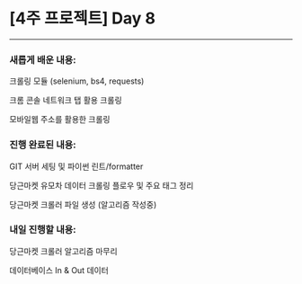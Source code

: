 # [4주 프로젝트] Day 8

---

### 새롭게 배운 내용:

크롤링 모듈 (selenium, bs4, requests)

크롬 콘솔 네트워크 탭 활용 크롤링

모바일웹 주소를 활용한 크롤링

### 진행 완료된 내용:

GIT 서버 세팅 및 파이썬 린트/formatter

당근마켓 유모차 데이터 크롤링 플로우 및 주요 태그 정리

당근마켓 크롤러 파일 생성 (알고리즘 작성중)

### 내일 진행할 내용:

당근마켓 크롤러 알고리즘 마무리

데이터베이스 In & Out 데이터